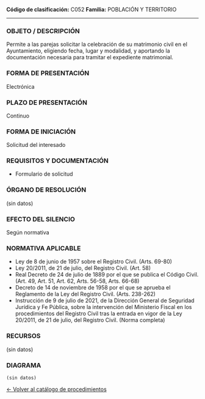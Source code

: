 
**Código de clasificación:** C052
**Familia:** POBLACIÓN Y TERRITORIO

---

### OBJETO / DESCRIPCIÓN

Permite a las parejas solicitar la celebración de su matrimonio civil en el Ayuntamiento, eligiendo fecha, lugar y modalidad, y aportando la documentación necesaria para tramitar el expediente matrimonial.

### FORMA DE PRESENTACIÓN

Electrónica

### PLAZO DE PRESENTACIÓN

Continuo

### FORMA DE INICIACIÓN

Solicitud del interesado

### REQUISITOS Y DOCUMENTACIÓN

- Formulario de solicitud

### ÓRGANO DE RESOLUCIÓN

(sin datos)

### EFECTO DEL SILENCIO

Según normativa

### NORMATIVA APLICABLE

- Ley de 8 de junio de 1957 sobre el Registro Civil. (Arts. 69-80)
- Ley 20/2011, de 21 de julio, del Registro Civil. (Art. 58)
- Real Decreto de 24 de julio de 1889 por el que se publica el Código Civil. (Art. 49, Art. 51, Art. 62, Arts. 56-58, Arts. 66-68)
- Decreto de 14 de noviembre de 1958 por el que se aprueba el Reglamento de la Ley del Registro Civil. (Arts. 238-262)
- Instrucción de 9 de julio de 2021, de la Dirección General de Seguridad Jurídica y Fe Pública, sobre la intervención del Ministerio Fiscal en los procedimientos del Registro Civil tras la entrada en vigor de la Ley 20/2011, de 21 de julio, del Registro Civil. (Norma completa)

### RECURSOS

(sin datos)

### DIAGRAMA

```mermaid
(sin datos)
```

[← Volver al catálogo de procedimientos](../buscador.md)